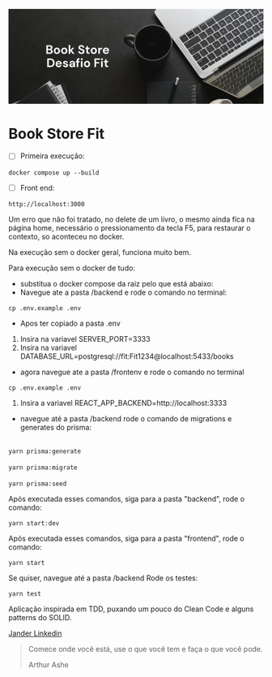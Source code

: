 ![Capa Github](https://github.com/jnerydesigner/book-store-fit-flex/blob/main/assets/capa-para-github.png)

# Book Store Fit

* [ ] Primeira execução:

```
docker compose up --build

```

* [ ] Front end:

```
http://localhost:3000

```

Um erro que não foi tratado, no delete de um livro, o mesmo ainda fica na página home, necessário o pressionamento da tecla F5, para restaurar o contexto, so aconteceu no docker.

Na execução sem o docker geral, funciona muito bem.

Para execução sem o docker de tudo:

* substitua o docker compose da raiz pelo que está abaixo:
* Navegue ate a pasta /backend e rode o comando no terminal:

```
cp .env.example .env
```

* Apos ter copiado a pasta .env

1. Insira na variavel SERVER_PORT=3333
2. Insira na variavel DATABASE_URL=postgresql://fit:Fit1234@localhost:5433/books

* agora navegue ate a pasta /frontenv e rode o comando no terminal

```
cp .env.example .env
```

1. Insira a variavel REACT_APP_BACKEND=http://localhost:3333

* navegue até a pasta /backend rode o comando de migrations e generates do prisma:

```

yarn prisma:generate

yarn prisma:migrate

yarn prisma:seed
```




Após executada esses comandos, siga para a pasta "backend", rode o comando:


```
yarn start:dev
```


Após executada esses comandos, siga para a pasta "frontend", rode o comando:


```
yarn start
```



Se quiser, navegue até a pasta /backend Rode os testes:


```
yarn test
```



Aplicação inspirada em TDD, puxando um pouco do Clean Code e alguns patterns do SOLID.


[Jander Linkedin](https://www.linkedin.com/in/jander-nery/ "Jander Linkedin")

> Comece onde você está, use o que você tem e faça o que você pode.
>
> Arthur Ashe
